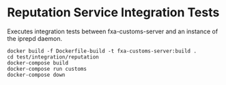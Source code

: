 # Reputation Service Integration Tests

Executes integration tests between fxa-customs-server and an instance
of the iprepd daemon.

```
docker build -f Dockerfile-build -t fxa-customs-server:build .
cd test/integration/reputation
docker-compose build
docker-compose run customs
docker-compose down
```
